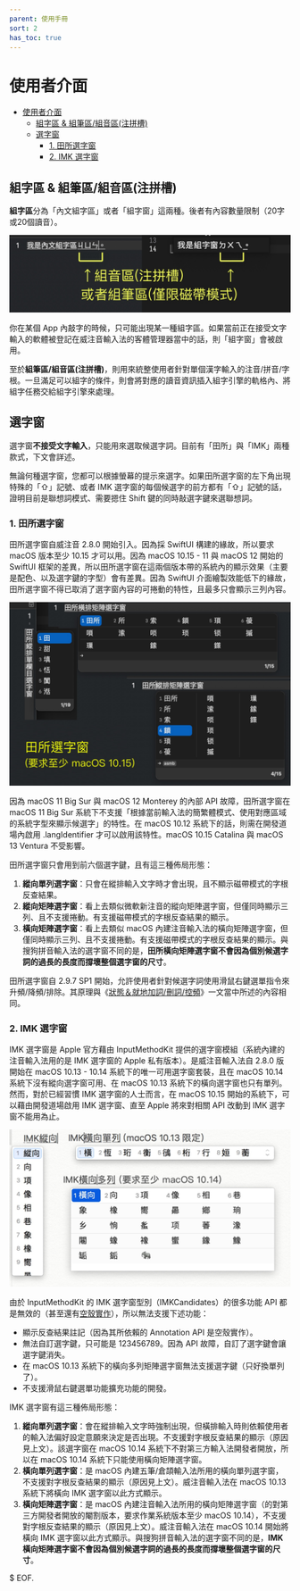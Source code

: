 ```yaml
---
parent: 使用手冊
sort: 2
has_toc: true
---
```

# 使用者介面

- [使用者介面](#使用者介面)
	- [組字區 & 組筆區/組音區(注拼槽)](#組字區--組筆區組音區注拼槽)
	- [選字窗](#選字窗)
		- [1. 田所選字窗](#1-田所選字窗)
		- [2. IMK 選字窗](#2-imk-選字窗)

## 組字區 & 組筆區/組音區(注拼槽)

**組字區**分為「內文組字區」或者「組字窗」這兩種。後者有內容數量限制（20字或20個讀音）。

![](assets/compositionBuffer.jpg)

你在某個 App 內敲字的時候，只可能出現某一種組字區。如果當前正在接受文字輸入的軟體被登記在威注音輸入法的客體管理器當中的話，則「組字窗」會被啟用。

至於**組筆區/組音區(注拼槽)**，則用來統整使用者針對單個漢字輸入的注音/拼音/字根。一旦滿足可以組字的條件，則會將對應的讀音資訊插入組字引擎的軌格內、將組字任務交給組字引擎來處理。

## 選字窗

選字窗**不接受文字輸入**，只能用來選取候選字詞。目前有「田所」與「IMK」兩種款式，下文會詳述。

無論何種選字窗，您都可以根據螢幕的提示來選字。如果田所選字窗的左下角出現特殊的「⇧」記號、或者 IMK 選字窗的每個候選字的前方都有「⇧」記號的話，證明目前是聯想詞模式、需要摁住 Shift 鍵的同時敲選字鍵來選聯想詞。

### 1. 田所選字窗

田所選字窗自威注音 2.8.0 開始引入。因為採 SwiftUI 構建的緣故，所以要求 macOS 版本至少 10.15 才可以用。因為 macOS 10.15 - 11 與 macOS 12 開始的 SwiftUI 框架的差異，所以田所選字窗在這兩個版本帶的系統內的顯示效果（主要是配色、以及選字鍵的字型）會有差異。因為 SwiftUI 介面繪製效能低下的緣故，田所選字窗不得已取消了選字窗內容的可捲動的特性，且最多只會顯示三列內容。

![](assets/candidateWindow_tadokoro_all.jpg)

因為 macOS 11 Big Sur 與 macOS 12 Monterey 的內部 API 故障，田所選字窗在 macOS 11 Big Sur 系統下不支援「根據當前輸入法的簡繁體模式、使用對應區域的系統字型來顯示候選字」的特性。在 macOS 10.12 系統下的話，則需在開發道場內啟用 .langIdentifier 才可以啟用該特性。macOS 10.15 Catalina 與 macOS 13 Ventura 不受影響。

田所選字窗只會用到前六個選字鍵，且有這三種佈局形態：

1. **縱向單列選字窗**：只會在縱排輸入文字時才會出現，且不顯示磁帶模式的字根反查結果。
2. **縱向矩陣選字窗**：看上去類似微軟新注音的縱向矩陣選字窗，但僅同時顯示三列、且不支援捲動。有支援磁帶模式的字根反查結果的顯示。
3. **橫向矩陣選字窗**：看上去類似 macOS 內建注音輸入法的橫向矩陣選字窗，但僅同時顯示三列、且不支援捲動。有支援磁帶模式的字根反查結果的顯示。與搜狗拼音輸入法的選字窗不同的是，**田所橫向矩陣選字窗不會因為個別候選字詞的過長的長度而撐壞整個選字窗的尺寸**。

田所選字窗自 2.9.7 SP1 開始，允許使用者針對候選字詞使用滑鼠右鍵選單指令來升頻/降頻/排除。其原理與《[狀態＆就地加詞/刪詞/控頻](./markingMode.md)》一文當中所述的內容相同。

### 2. IMK 選字窗

IMK 選字窗是 Apple 官方藉由 InputMethodKit 提供的選字窗模組（系統內建的注音輸入法用的是 IMK 選字窗的 Apple 私有版本）。是威注音輸入法自 2.8.0 版開始在 macOS 10.13 - 10.14 系統下的唯一可用選字窗套裝，且在 macOS 10.14 系統下沒有縱向選字窗可用、在 macOS 10.13 系統下的橫向選字窗也只有單列。然而，對於已經習慣 IMK 選字窗的人士而言，在 macOS 10.15 開始的系統下，可以藉由開發道場啟用 IMK 選字窗、直至 Apple 將來對相關 API 改動到 IMK 選字窗不能用為止。

![](assets/candidateWindow_IMK_all.jpg)

由於 InputMethodKit 的 IMK 選字窗型別（IMKCandidates）的很多功能 API 都是無效的（甚至還有[空殼實作](https://openradar.appspot.com/34911503)），所以無法支援下述功能：

* 顯示反查結果註記（因為其所依賴的 Annotation API 是空殼實作）。
* 無法自訂選字鍵，只可能是 123456789。因為 API 故障，自訂了選字鍵會讓選字鍵消失。
* 在 macOS 10.13 系統下的橫向多列矩陣選字窗無法支援選字鍵（只好換單列了）。
* 不支援滑鼠右鍵選單功能擴充功能的開發。

IMK 選字窗有這三種佈局形態：

1. **縱向單列選字窗**：會在縱排輸入文字時強制出現，但橫排輸入時則依賴使用者的輸入法偏好設定意願來決定是否出現。不支援對字根反查結果的顯示（原因見上文）。該選字窗在 macOS 10.14 系統下不對第三方輸入法開發者開放，所以在 macOS 10.14 系統下只能使用橫向矩陣選字窗。
2. **橫向單列選字窗**：是 macOS 內建五筆/倉頡輸入法所用的橫向單列選字窗，不支援對字根反查結果的顯示（原因見上文）。威注音輸入法在 macOS 10.13 系統下將橫向 IMK 選字窗以此方式顯示。
3. **橫向矩陣選字窗**：是 macOS 內建注音輸入法所用的橫向矩陣選字窗（的對第三方開發者開放的閹割版本，要求作業系統版本至少 macOS 10.14），不支援對字根反查結果的顯示（原因見上文）。威注音輸入法在 macOS 10.14 開始將橫向 IMK 選字窗以此方式顯示。與搜狗拼音輸入法的選字窗不同的是，**IMK 橫向矩陣選字窗不會因為個別候選字詞的過長的長度而撐壞整個選字窗的尺寸**。

$ EOF.